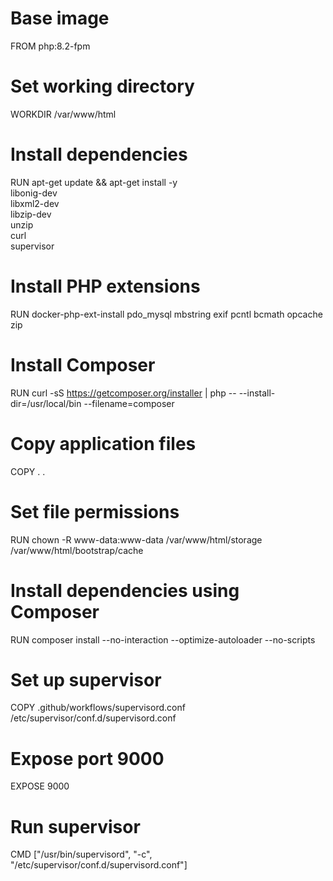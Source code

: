 # Base image
FROM php:8.2-fpm

# Set working directory
WORKDIR /var/www/html

# Install dependencies
RUN apt-get update && apt-get install -y \
    libonig-dev \
    libxml2-dev \
    libzip-dev \
    unzip \
    curl \
    supervisor

# Install PHP extensions
RUN docker-php-ext-install pdo_mysql mbstring exif pcntl bcmath opcache zip

# Install Composer
RUN curl -sS https://getcomposer.org/installer | php -- --install-dir=/usr/local/bin --filename=composer

# Copy application files
COPY . .

# Set file permissions
RUN chown -R www-data:www-data /var/www/html/storage /var/www/html/bootstrap/cache

# Install dependencies using Composer
RUN composer install --no-interaction --optimize-autoloader --no-scripts

# Set up supervisor
COPY .github/workflows/supervisord.conf /etc/supervisor/conf.d/supervisord.conf

# Expose port 9000
EXPOSE 9000

# Run supervisor
CMD ["/usr/bin/supervisord", "-c", "/etc/supervisor/conf.d/supervisord.conf"]
